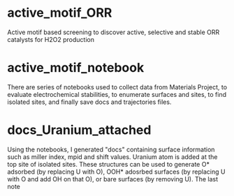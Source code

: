 # active_motif_ORR
Active motif based screening to discover active, selective and stable ORR catalysts for H2O2 production

# active_motif_notebook
There are series of notebooks used to collect data from Materials Project, to evaluate electrochemical stabilities, to enumerate surfaces and sites, to find isolated sites, and finally save docs and trajectories files.

# docs_Uranium_attached
Using the notebooks, I generated "docs" containing surface information such as miller index, mpid and shift values. Uranium atom is added at the top site of isolated sites. These structures can be used to generate O* adsorbed (by replacing U with O), OOH* adosrbed surfaces (by replacing U with O and add OH on that O), or bare surfaces (by removing U). The last note
